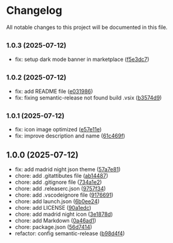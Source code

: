 # Changelog

All notable changes to this project will be documented in this file.

## <small>1.0.3 (2025-07-12)</small>

* fix: setup dark mode banner in marketplace ([f5e3dc7](https://github.com/jonpena/vscode-madrid-night-theme/commit/f5e3dc7))

## <small>1.0.2 (2025-07-12)</small>

* fix: add README file ([e031986](https://github.com/jonpena/vscode-madrid-night-theme/commit/e031986))
* fix: fixing semantic-release not found build .vsix ([b3574d9](https://github.com/jonpena/vscode-madrid-night-theme/commit/b3574d9))

## <small>1.0.1 (2025-07-12)</small>

* fix: icon image optimized ([e57e11e](https://github.com/jonpena/vscode-madrid-night-theme/commit/e57e11e))
* fix: improve description and name ([61c469f](https://github.com/jonpena/vscode-madrid-night-theme/commit/61c469f))

## 1.0.0 (2025-07-12)

* fix: add madrid night json theme ([57a7e81](https://github.com/jonpena/vscode-madrid-night-theme/commit/57a7e81))
* chore: add .gitattibutes file ([ab14487](https://github.com/jonpena/vscode-madrid-night-theme/commit/ab14487))
* chore: add .gitignore file ([734a1e2](https://github.com/jonpena/vscode-madrid-night-theme/commit/734a1e2))
* chore: add .releaserc.json ([9757f34](https://github.com/jonpena/vscode-madrid-night-theme/commit/9757f34))
* chore: add .vscodeignore file ([9176691](https://github.com/jonpena/vscode-madrid-night-theme/commit/9176691))
* chore: add launch.json ([6b0ee24](https://github.com/jonpena/vscode-madrid-night-theme/commit/6b0ee24))
* chore: add LICENSE ([90a1edc](https://github.com/jonpena/vscode-madrid-night-theme/commit/90a1edc))
* chore: add madrid night icon ([3e1878d](https://github.com/jonpena/vscode-madrid-night-theme/commit/3e1878d))
* chore: add Markdown ([0a46ad1](https://github.com/jonpena/vscode-madrid-night-theme/commit/0a46ad1))
* chore: package.json ([56d7414](https://github.com/jonpena/vscode-madrid-night-theme/commit/56d7414))
* refactor: config semantic-release ([b98d4f4](https://github.com/jonpena/vscode-madrid-night-theme/commit/b98d4f4))
